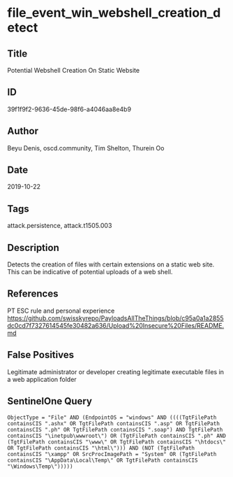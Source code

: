 # file_event_win_webshell_creation_detect

## Title
Potential Webshell Creation On Static Website

## ID
39f1f9f2-9636-45de-98f6-a4046aa8e4b9

## Author
Beyu Denis, oscd.community, Tim Shelton, Thurein Oo

## Date
2019-10-22

## Tags
attack.persistence, attack.t1505.003

## Description
Detects the creation of files with certain extensions on a static web site. This can be indicative of potential uploads of a web shell.

## References
PT ESC rule and personal experience
https://github.com/swisskyrepo/PayloadsAllTheThings/blob/c95a0a1a2855dc0cd7f7327614545fe30482a636/Upload%20Insecure%20Files/README.md

## False Positives
Legitimate administrator or developer creating legitimate executable files in a web application folder

## SentinelOne Query
```
ObjectType = "File" AND (EndpointOS = "windows" AND ((((TgtFilePath containsCIS ".ashx" OR TgtFilePath containsCIS ".asp" OR TgtFilePath containsCIS ".ph" OR TgtFilePath containsCIS ".soap") AND TgtFilePath containsCIS "\inetpub\wwwroot\") OR (TgtFilePath containsCIS ".ph" AND (TgtFilePath containsCIS "\www\" OR TgtFilePath containsCIS "\htdocs\" OR TgtFilePath containsCIS "\html\"))) AND (NOT (TgtFilePath containsCIS "\xampp" OR SrcProcImagePath = "System" OR (TgtFilePath containsCIS "\AppData\Local\Temp\" OR TgtFilePath containsCIS "\Windows\Temp\")))))

```